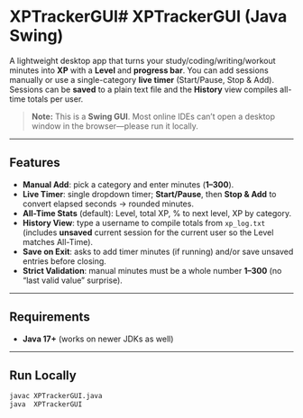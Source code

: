 # XPTrackerGUI# XPTrackerGUI (Java Swing)

A lightweight desktop app that turns your study/coding/writing/workout minutes into **XP** with a **Level** and **progress bar**. You can add sessions manually or use a single-category **live timer** (Start/Pause, Stop & Add). Sessions can be **saved** to a plain text file and the **History** view compiles all-time totals per user.

> **Note:** This is a **Swing GUI**. Most online IDEs can’t open a desktop window in the browser—please run it locally.

---

##  Features

- **Manual Add**: pick a category and enter minutes (**1–300**).  
- **Live Timer**: single dropdown timer; **Start/Pause**, then **Stop & Add** to convert elapsed seconds → rounded minutes.  
- **All-Time Stats** (default): Level, total XP, % to next level, XP by category.  
- **History View**: type a username to compile totals from `xp_log.txt` (includes **unsaved** current session for the current user so the Level matches All-Time).  
- **Save on Exit**: asks to add timer minutes (if running) and/or save unsaved entries before closing.  
- **Strict Validation**: manual minutes must be a whole number **1–300** (no “last valid value” surprise).

---

##  Requirements

- **Java 17+** (works on newer JDKs as well)

---

##  Run Locally

```bash
javac XPTrackerGUI.java
java  XPTrackerGUI
